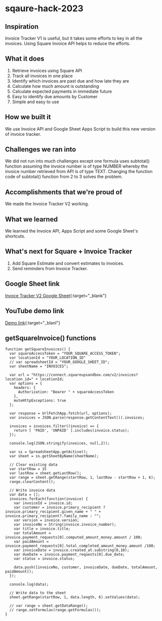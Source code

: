 # sqaure-hack-2023

## Inspiration

Invoice Tracker V1 is useful, but it takes some efforts to key in all the invoices.  Using Square Invoice API helps to reduce the efforts.


## What it does

1. Retrieve invoices using Square API
2. Track all invoices in one place
3. Identify which invoices are past due and how late they are
4. Calculate how much amount is outstanding
5. Calculate expected payments in immediate future
6. Easy to identify due amounts by Customer
7. Simple and easy to use


## How we built it

We use Invoice API and Google Sheet Apps Script to build this new version of invoice tracker.  


## Challenges we ran into

We did not run into much challenges except one formula uses subtotal() function assuming the invoice number is of type NUMBER whereby the invoice number retrieved from API is of type TEXT.  Changing the function code of subtotal() function from 2 to 3 solves the problem.


## Accomplishments that we're proud of

We made the Invoice Tracker V2 working.


## What we learned

We learned the Invoice API, Apps Script and some Google Sheet's shortcuts.


## What's next for Square + Invoice Tracker

1. Add Square Estimate and convert estimates to invoices.
2. Send reminders from Invoice Tracker.


## Google Sheet link

[Invoce Tracker V2 Google Sheet]([https://example.com](https://docs.google.com/spreadsheets/d/1bYZGSWq5RLfOHqzw1tMutD0ZjtAWigRnao2rvYrR6Qk/edit?usp=share_link)){:target="_blank"}


## YouTube demo link

[Demo link](https://youtu.be/33n5qY9YyVY){:target="_blanl"}

## getSquareInvoice() functions

```
function getSquareInvoices() {
  var squareAccessToken = "YOUR_SQUARE_ACCESS_TOKEN";
  var locationId = "YOUR_LOCATION_ID"
  // var spreadsheetId = "YOUR_GOOGLE_SHEET_ID";
  var sheetName = "INVOICES";
  
  var url = "https://connect.squareupsandbox.com/v2/invoices?location_id=" + locationId;
  var options = {
    headers: {
      Authorization: "Bearer " + squareAccessToken
    },
    muteHttpExceptions: true
  };
  
  var response = UrlFetchApp.fetch(url, options);
  var invoices = JSON.parse(response.getContentText()).invoices;
  
  invoices = invoices.filter((invoice) => {
    return [ 'PAID', 'UNPAID' ].includes(invoice.status); 
  });

  console.log(JSON.stringify(invoices, null,2));

  var ss = SpreadsheetApp.getActive();
  var sheet = ss.getSheetByName(sheetName);
  
  // Clear existing data
  var startRow = 15
  var lastRow = sheet.getLastRow();
  var range = sheet.getRange(startRow, 1, lastRow - startRow + 1, 6);
  range.clearContent();

  // Write invoice data
  var data = [];
  invoices.forEach(function(invoice) {
    var invoiceId = invoice.id;
    var customer = invoice.primary_recipient ? invoice.primary_recipient.given_name + " " + invoice.primary_recipient?.family_name : "";
    var version = invoice.version;
    var invoiceNo = String(invoice.invoice_number);
    var title = invoice.title;
    var totalAmount = invoice.payment_requests[0].computed_amount_money.amount / 100;
    var paidAmount = invoice.payment_requests[0].total_completed_amount_money.amount /100;
    var invoiceDate = invoice.created_at.substring(0,10);
    var dueDate = invoice.payment_requests[0].due_date;
    var status = invoice.status;
    
    data.push([invoiceNo, customer, invoiceDate, dueDate, totalAmount, paidAmount]);
  });
  
  console.log(data);

  // Write data to the sheet
  sheet.getRange(startRow, 1, data.length, 6).setValues(data);

  // var range = sheet.getDataRange();
  // range.setFormulas(range.getFormulas());
}
```
